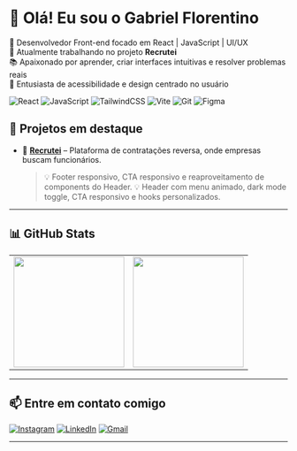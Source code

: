 # 👋 Olá! Eu sou o Gabriel Florentino

🎯 Desenvolvedor Front-end focado em React | JavaScript | UI/UX  
🚀 Atualmente trabalhando no projeto **Recrutei**  
📚 Apaixonado por aprender, criar interfaces intuitivas e resolver problemas reais  
🎨 Entusiasta de acessibilidade e design centrado no usuário  

![React](https://img.shields.io/badge/-React-000?style=flat&logo=react)
![JavaScript](https://img.shields.io/badge/-JavaScript-000?style=flat&logo=javascript)
![TailwindCSS](https://img.shields.io/badge/-Tailwind-000?style=flat&logo=tailwindcss)
![Vite](https://img.shields.io/badge/-Vite-000?style=flat&logo=vite)
![Git](https://img.shields.io/badge/-Git-000?style=flat&logo=git)
![Figma](https://img.shields.io/badge/-Figma-000?style=flat&logo=figma)

## 📂 Projetos em destaque

- 🔹 [**Recrutei**](https://github.com/gabriel-florentino/recruteii) – Plataforma de contratações reversa, onde empresas buscam funcionários.
  > 💡 Footer responsivo, CTA responsivo e reaproveitamento de components do Header.
  > 💡 Header com menu animado, dark mode toggle, CTA responsivo e hooks personalizados.

---

## 📊 GitHub Stats

<table>
  <tr>
    <td>
      <img height="200" src="https://github-readme-stats.vercel.app/api?username=gabriel-florentino&show_icons=true&theme=dark" />
    </td>
    <td>
      <img height="200" src="https://github-readme-stats.vercel.app/api/top-langs?username=gabriel-florentino&layout=compact&theme=dark" />
    </td>
  </tr>
</table>

---

## 📫 Entre em contato comigo

[![Instagram](https://img.shields.io/badge/-Instagram-%23E4405F?style=for-the-badge&logo=instagram&logoColor=white)](https://www.instagram.com/dev_gabrielflorentino/)
[![LinkedIn](https://img.shields.io/badge/-LinkedIn-%230077B5?style=for-the-badge&logo=linkedin&logoColor=white)](https://www.linkedin.com/in/gabriel-florentino/)
[![Gmail](https://img.shields.io/badge/-Email-D14836?style=for-the-badge&logo=gmail&logoColor=white)](https://mail.google.com/mail/?view=cm&fs=1&to=gabrielflorentino.contato@gmail.com)

---
